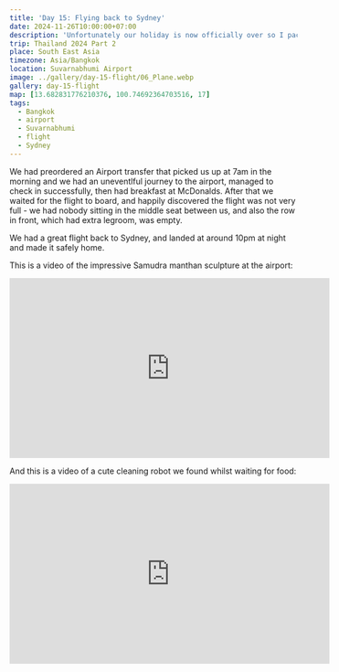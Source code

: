 ```yaml
---
title: 'Day 15: Flying back to Sydney'
date: 2024-11-26T10:00:00+07:00
description: 'Unfortunately our holiday is now officially over so I packed everything the night before, and in the morning we made our way to the airport.'
trip: Thailand 2024 Part 2
place: South East Asia
timezone: Asia/Bangkok
location: Suvarnabhumi Airport
image: ../gallery/day-15-flight/06_Plane.webp
gallery: day-15-flight
map: [13.682831776210376, 100.74692364703516, 17]
tags:
  - Bangkok
  - airport
  - Suvarnabhumi
  - flight
  - Sydney
---
```


We had preordered an Airport transfer that picked us up at 7am in the morning and we had an uneventlful journey to the airport, managed to check in successfully, then had breakfast at McDonalds. After that we waited for the flight to board, and happily discovered the flight was not very full - we had nobody sitting in the middle seat between us, and also the row in front, which had extra legroom, was empty.

We had a great flight back to Sydney, and landed at around 10pm at night and made it safely home.

This is a video of the impressive Samudra manthan sculpture at the airport:

<iframe width="560" height="315" src="https://www.youtube.com/embed/TFHHdAKBrjo?si=1tJleoGvA_9qMY0u" title="YouTube video player" frameborder="0" allow="accelerometer; autoplay; clipboard-write; encrypted-media; gyroscope; picture-in-picture; web-share" referrerpolicy="strict-origin-when-cross-origin" allowfullscreen></iframe>

And this is a video of a cute cleaning robot we found whilst waiting for food:

<iframe width="560" height="315" src="https://www.youtube.com/embed/-kOzymEDiJc?si=xnPh3lFzR6YSzmjm" title="YouTube video player" frameborder="0" allow="accelerometer; autoplay; clipboard-write; encrypted-media; gyroscope; picture-in-picture; web-share" referrerpolicy="strict-origin-when-cross-origin" allowfullscreen></iframe>
